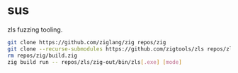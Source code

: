 # sus

zls fuzzing tooling.

```bash
git clone https://github.com/ziglang/zig repos/zig
git clone --recurse-submodules https://github.com/zigtools/zls repos/zls
rm repos/zig/build.zig
zig build run -- repos/zls/zig-out/bin/zls[.exe] [mode]
```
